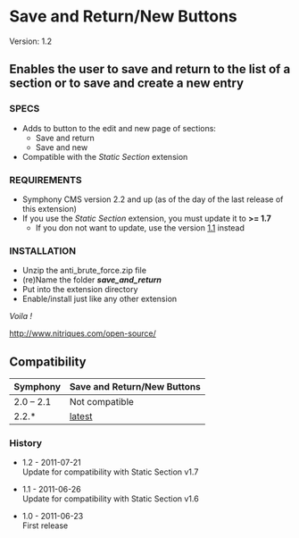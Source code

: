 # Save and Return/New Buttons #

Version: 1.2

## Enables the user to save and return to the list of a section or to save and create a new entry ##

### SPECS ###

- Adds to button to the edit and new page of sections:
	- Save and return
	- Save and new
- Compatible with the *Static Section* extension

### REQUIREMENTS ###

- Symphony CMS version 2.2 and up (as of the day of the last release of this extension)
- If you use the *Static Section* extension, you must update it to **>= 1.7**
	- If you don not want to update, use the version [1.1](https://github.com/Solutions-Nitriques/save_and_return/tree/v1.1) instead

### INSTALLATION ###

- Unzip the anti_brute_force.zip file
- (re)Name the folder ***save_and_return***
- Put into the extension directory
- Enable/install just like any other extension

*Voila !*

http://www.nitriques.com/open-source/

## Compatibility

  Symphony    | Save and Return/New Buttons
  ------------| -------------
  2.0 – 2.1   | Not compatible
  2.2.*       | [latest](https://github.com/Solutions-Nitriques/save_and_return)

### History ###

- 1.2 - 2011-07-21   
  Update for compatibility with Static Section v1.7

- 1.1 - 2011-06-26   
  Update for compatibility with Static Section v1.6

- 1.0 - 2011-06-23   
  First release